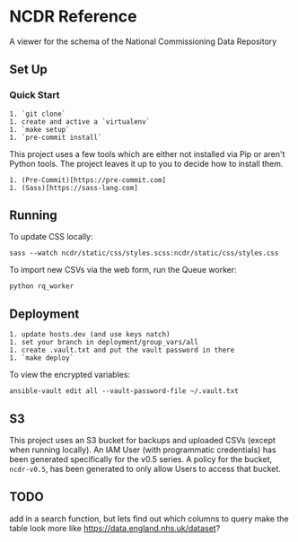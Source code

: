NCDR Reference
==============

A viewer for the schema of the National Commissioning Data Repository

## Set Up

### Quick Start

    1. `git clone`
    1. create and active a `virtualenv`
    1. `make setup`
    1. `pre-commit install`


This project uses a few tools which are either not installed via Pip or aren't Python tools.
The project leaves it up to you to decide how to install them.

    1. (Pre-Commit)[https://pre-commit.com]
    1. (Sass)[https://sass-lang.com]


## Running

To update CSS locally:

    sass --watch ncdr/static/css/styles.scss:ncdr/static/css/styles.css


To import new CSVs via the web form, run the Queue worker:

    python rq_worker


## Deployment

    1. update hosts.dev (and use keys natch)
    1. set your branch in deployment/group_vars/all
    1. create .vault.txt and put the vault password in there
    1. `make deploy`

To view the encrypted variables:

    ansible-vault edit all --vault-password-file ~/.vault.txt



## S3
This project uses an S3 bucket for backups and uploaded CSVs (except when running locally).
An IAM User (with programmatic credentials) has been generated specifically for the v0.5 series.
A policy for the bucket, `ncdr-v0.5`, has been generated to only allow Users to access that bucket.


## TODO
add in a search function, but lets find out which columns to query
make the table look more like https://data.england.nhs.uk/dataset?
